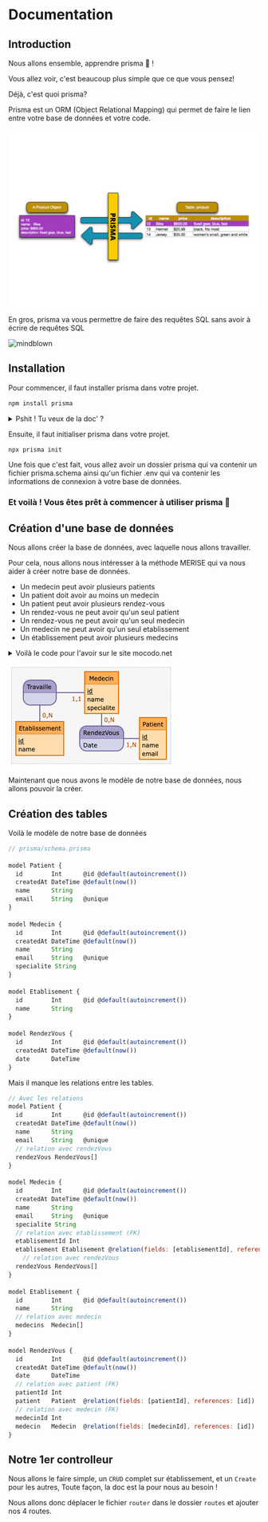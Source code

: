 # Documentation

## Introduction

Nous allons ensemble, apprendre prisma 🎊 !

Vous allez voir, c'est beaucoup plus simple que ce que vous pensez!

Déjà, c'est quoi prisma?

Prisma est un ORM (Object Relational Mapping) qui permet de faire le lien entre votre base de données et votre code.

![prisma](./PRISMA.png)

En gros, prisma va vous permettre de faire des requêtes SQL sans avoir à écrire de requêtes SQL

![mindblown](https://media.giphy.com/media/lXu72d4iKwqek/giphy.gif)

## Installation

Pour commencer, il faut installer prisma dans votre projet.

```bash
npm install prisma
```

<details>
<summary>Pshit ! Tu veux de la doc' ?</summary>

[Start from scratch with relational databases (15 min) | node-mysql](https://www.prisma.io/docs/getting-started/setup-prisma/start-from-scratch/relational-databases-node-mysql)

</details>

Ensuite, il faut initialiser prisma dans votre projet.

```bash
npx prisma init
```

Une fois que c'est fait, vous allez avoir un dossier prisma qui va contenir un fichier prisma.schema ainsi qu'un fichier .env qui va contenir les informations de connexion à votre base de données.

### Et voilà ! Vous êtes prêt à commencer à utiliser prisma 🎉

## Création d'une base de données

Nous allons créer la base de données, avec laquelle nous allons travailler.

Pour cela, nous allons nous intéresser à la méthode MERISE qui va nous aider à créer notre base de données.

-   Un medecin peut avoir plusieurs patients
-   Un patient doit avoir au moins un medecin
-   Un patient peut avoir plusieurs rendez-vous
-   Un rendez-vous ne peut avoir qu'un seul patient
-   Un rendez-vous ne peut avoir qu'un seul medecin
-   Un medecin ne peut avoir qu'un seul etablissement
-   Un établissement peut avoir plusieurs medecins

<details>
<summary>Voilà le code pour l'avoir sur le site mocodo.net</summary>

Travaille, 0N Etablissement, 11 Medecin
Medecin: id, name, specialite
:

Etablissement: id, name
RendezVous, 1N Patient, 0N Medecin: Date
Patient: id, name, email

</details>

![MERISE](./mcd.png)

Maintenant que nous avons le modèle de notre base de données, nous allons pouvoir la créer.

## Création des tables

Voilà le modèle de notre base de données

```js
// prisma/schema.prisma

model Patient {
  id        Int      @id @default(autoincrement())
  createdAt DateTime @default(now())
  name      String
  email     String   @unique
}

model Medecin {
  id        Int      @id @default(autoincrement())
  createdAt DateTime @default(now())
  name      String
  email     String   @unique
  specialite String
}

model Etablisement {
  id        Int      @id @default(autoincrement())
  name      String
}

model RendezVous {
  id        Int      @id @default(autoincrement())
  createdAt DateTime @default(now())
  date      DateTime
}
```

Mais il manque les relations entre les tables.

```js
// Avec les relations
model Patient {
  id        Int      @id @default(autoincrement())
  createdAt DateTime @default(now())
  name      String
  email     String   @unique
  // relation avec rendezVous
  rendezVous RendezVous[]
}

model Medecin {
  id        Int      @id @default(autoincrement())
  createdAt DateTime @default(now())
  name      String
  email     String   @unique
  specialite String
  // relation avec etablissement (FK)
  etablisementId Int
  etablisement Etablisement @relation(fields: [etablisementId], references: [id])
    // relation avec rendezVous
  rendezVous RendezVous[]
}

model Etablisement {
  id        Int      @id @default(autoincrement())
  name      String
  // relation avec medecin
  medecins  Medecin[]
}

model RendezVous {
  id        Int      @id @default(autoincrement())
  createdAt DateTime @default(now())
  date      DateTime
  // relation avec patient (FK)
  patientId Int
  patient   Patient  @relation(fields: [patientId], references: [id])
  // relation avec medecin (FK)
  medecinId Int
  medecin   Medecin  @relation(fields: [medecinId], references: [id])
}
```

## Notre 1er controlleur

Nous allons le faire simple, un `CRUD` complet sur établissement, et un `Create` pour les autres, Toute façon, la doc est la pour nous au besoin !

Nous allons donc déplacer le fichier `router` dans le dossier `routes` et ajouter nos 4 routes.
